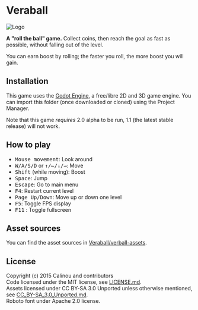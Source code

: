 # Veraball

![Logo](https://lut.im/LPjbRIxswa/THRBGmKAMN51YL7M.png)

**A "roll the ball" game.** Collect coins, then reach the goal as fast as possible,
without falling out of the level.

You can earn boost by rolling; the faster you roll, the more boost you will gain.

## Installation

This game uses the [Godot Engine](http://godotengine.org), a free/libre 2D and
3D game engine. You can import this folder (once downloaded or cloned) using the
Project Manager.

Note that this game *requires* 2.0 alpha to be run, 1.1 (the latest stable
release) will not work.

## How to play

- <kbd>Mouse movement</kbd>: Look around
- <kbd>W/A/S/D</kbd> or <kbd>↑/←/↓/→</kbd>: Move
- <kbd>Shift</kbd> (while moving): Boost
- <kbd>Space</kbd>: Jump
- <kbd>Escape</kbd>: Go to main menu
- <kbd>F4</kbd>: Restart current level
- <kbd>Page Up/Down</kbd>: Move up or down one level
- <kbd>F5</kbd>: Toggle FPS display
- <kbd>F11</kbd> : Toggle fullscreen

## Asset sources

You can find the asset sources in
[Veraball/verball-assets](https://github.com/Veraball/veraball-assets).

## License

Copyright (c) 2015 Calinou and contributors  
Code licensed under the MIT license, see [LICENSE.md](LICENSE.md).  
Assets licensed under CC BY-SA 3.0 Unported unless otherwise mentioned, see
[CC_BY-SA_3.0_Unported.md](doc/licenses/CC_BY-SA_3.0_Unported.md).  
Roboto font under Apache 2.0 license.
